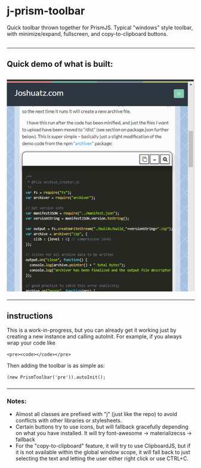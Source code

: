 # j-prism-toolbar
Quick toolbar thrown together for PrismJS. Typical "windows" style toolbar, with minimize/expand, fullscreen, and copy-to-clipboard buttons.
##

##
---
## Quick demo of what is built:
![Demo GIF](https://github.com/joshuatz/j-prism-toolbar/raw/master/demo-assets/j_prism_toolbar-Demo.gif "j-prism-toolbar demo")
---
---
## instructions
This is a work-in-progress, but you can already get it working just by creating a new instance and calling autoInit. For example, if you always wrap your code like
 ````
<pre><code></code></pre>
````
Then adding the toolbar is as simple as:
````
(new PrismToolbar('pre')).autoInit();
````
###
---
### Notes:
 -  Almost all classes are prefixed with "j" (just like the repo) to avoid conflicts with other libraries or stylesheets.
 -  Certain buttons try to use icons, but will fallback gracefully depending on what you have installed. It will try font-awesome -> materializecss -> fallback
 -  For the "copy-to-clipboard" feature, it will try to use ClipboardJS, but if it is not available within the global window scope, it will fall back to just selecting the text and letting the user either right click or use CTRL+C.
